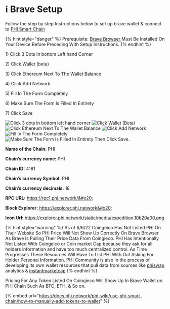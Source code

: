 # ℹ Brave Setup

Follow the step by step Instructions below to set up brave wallet & connect to [PHI Smart Chain](../../) &#x20;

{% hint style="danger" %}
Prerequisite: [Brave Browser ](https://brave.com/)Must Be Installed On Your Device Before Preceding With Setup Instructions. &#x20;
{% endhint %}

1\) Click 3 Dots In bottom Left hand Corner

2\) Click Wallet (beta)

3\) Click Ethereum Next To The Wallet Balance

4\) Click Add Network

5\) Fill In The Form Completely&#x20;

6\) Make Sure The Form Is Filled In Entirety&#x20;

7\) Click Save

![Click 3 dots in bottom left hand corner](../../.gitbook/assets/IMG\_4683.jpg) ![Click Wallet (Beta)](../../.gitbook/assets/IMG\_4684.jpg) ![Click Ethereum Next To The Wallet Balance](../../.gitbook/assets/IMG\_4685.jpg) ![Click Add Network ](../../.gitbook/assets/IMG\_4686.jpg) ![Fill In The Form Completely ](../../.gitbook/assets/IMG\_4687.jpg) ![Make Sure The Form Is Filled In Entirety Then Click Save.](../../.gitbook/assets/IMG\_4688.jpg)

**Name of the Chain:** PHI&#x20;

**Chain’s currency name:** PHI&#x20;

**Chain ID:** 4181&#x20;

**Chain’s currency Symbol:** PHI&#x20;

**Chain’s currency decimals:** 18&#x20;

**RPC URL:** https://rpc1.phi.network/​&#x20;

**Block Explorer:** https://explorer.phi.network&#x20;

**Icon Url:** https://explorer.phi.network/static/media/expedition.10b20a00.png

{% hint style="warning" %}
As of 6/6/22 Coingeico Has Not Listed PHI On Their Website So PHI Price Will Not Show Up Correctly On Brave Browser As Brave Is Pulling Their Price Data From Coingieco. PHI Has Intentionally Not Listed With Coingeico or Coin market Cap because they ask for all holders information and have too much centralized control. As Time Progresses These Resources Will Have To List PHI With Out Asking For Holder Personal Information. PHI Community is also in the process of developing its own wallet resources that pull data from sources like [phiswap](https://info.phiswap.com) analytics & [instantmarketcap](https://instantmarketcap.com)&#x20;
{% endhint %}

Pricing For Any Token Listed On Coingieco Will Show Up In Brave Wallet on PHI Chain Such As BTC, ETH, & So on.&#x20;

{% embed url="https://docs.phi.network/phi-wiki/use-phi-smart-chain/how-to-manually-add-tokens-to-wallet" %}
